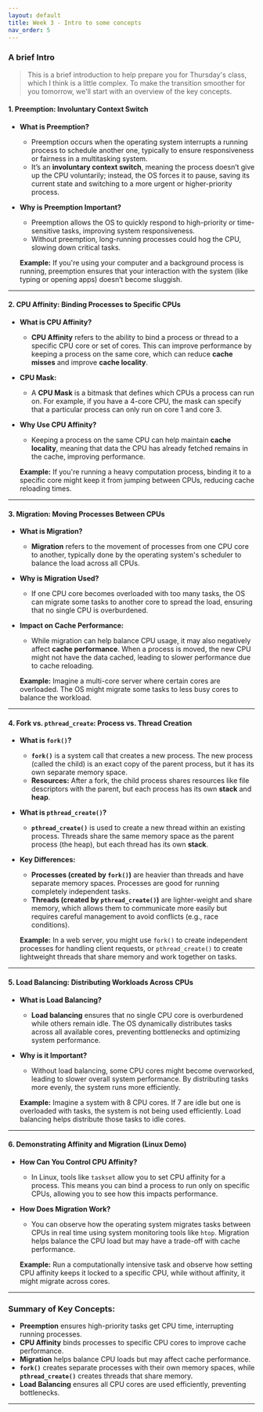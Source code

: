 ```yaml
---
layout: default
title: Week 3 - Intro to some concepts
nav_order: 5
---
```



### A brief Intro 

> This is a brief introduction to help prepare you for Thursday's class, which I think is a little complex. To make the transition smoother for you tomorrow, we'll start with an overview of the key concepts.

#### **1. Preemption: Involuntary Context Switch**
- **What is Preemption?**
  - Preemption occurs when the operating system interrupts a running process to schedule another one, typically to ensure responsiveness or fairness in a multitasking system. 
  - It’s an **involuntary context switch**, meaning the process doesn’t give up the CPU voluntarily; instead, the OS forces it to pause, saving its current state and switching to a more urgent or higher-priority process.

- **Why is Preemption Important?**
  - Preemption allows the OS to quickly respond to high-priority or time-sensitive tasks, improving system responsiveness.
  - Without preemption, long-running processes could hog the CPU, slowing down critical tasks.
  
  **Example:** If you're using your computer and a background process is running, preemption ensures that your interaction with the system (like typing or opening apps) doesn’t become sluggish.

---

#### **2. CPU Affinity: Binding Processes to Specific CPUs**
- **What is CPU Affinity?**
  - **CPU Affinity** refers to the ability to bind a process or thread to a specific CPU core or set of cores. This can improve performance by keeping a process on the same core, which can reduce **cache misses** and improve **cache locality**.
  
- **CPU Mask:**
  - A **CPU Mask** is a bitmask that defines which CPUs a process can run on. For example, if you have a 4-core CPU, the mask can specify that a particular process can only run on core 1 and core 3.

- **Why Use CPU Affinity?**
  - Keeping a process on the same CPU can help maintain **cache locality**, meaning that data the CPU has already fetched remains in the cache, improving performance.

  **Example:** If you're running a heavy computation process, binding it to a specific core might keep it from jumping between CPUs, reducing cache reloading times.

---

#### **3. Migration: Moving Processes Between CPUs**
- **What is Migration?**
  - **Migration** refers to the movement of processes from one CPU core to another, typically done by the operating system's scheduler to balance the load across all CPUs.
  
- **Why is Migration Used?**
  - If one CPU core becomes overloaded with too many tasks, the OS can migrate some tasks to another core to spread the load, ensuring that no single CPU is overburdened.
  
- **Impact on Cache Performance:**
  - While migration can help balance CPU usage, it may also negatively affect **cache performance**. When a process is moved, the new CPU might not have the data cached, leading to slower performance due to cache reloading.

  **Example:** Imagine a multi-core server where certain cores are overloaded. The OS might migrate some tasks to less busy cores to balance the workload.

---

#### **4. Fork vs. `pthread_create`: Process vs. Thread Creation**
- **What is `fork()`?**
  - **`fork()`** is a system call that creates a new process. The new process (called the child) is an exact copy of the parent process, but it has its own separate memory space.
  - **Resources:** After a fork, the child process shares resources like file descriptors with the parent, but each process has its own **stack** and **heap**.
  
- **What is `pthread_create()`?**
  - **`pthread_create()`** is used to create a new thread within an existing process. Threads share the same memory space as the parent process (the heap), but each thread has its own **stack**.
  
- **Key Differences:**
  - **Processes (created by `fork()`)** are heavier than threads and have separate memory spaces. Processes are good for running completely independent tasks.
  - **Threads (created by `pthread_create()`)** are lighter-weight and share memory, which allows them to communicate more easily but requires careful management to avoid conflicts (e.g., race conditions).

  **Example:** In a web server, you might use `fork()` to create independent processes for handling client requests, or `pthread_create()` to create lightweight threads that share memory and work together on tasks.

---

#### **5. Load Balancing: Distributing Workloads Across CPUs**
- **What is Load Balancing?**
  - **Load balancing** ensures that no single CPU core is overburdened while others remain idle. The OS dynamically distributes tasks across all available cores, preventing bottlenecks and optimizing system performance.

- **Why is it Important?**
  - Without load balancing, some CPU cores might become overworked, leading to slower overall system performance. By distributing tasks more evenly, the system runs more efficiently.
  
  **Example:** Imagine a system with 8 CPU cores. If 7 are idle but one is overloaded with tasks, the system is not being used efficiently. Load balancing helps distribute those tasks to idle cores.

---

#### **6. Demonstrating Affinity and Migration (Linux Demo)**
- **How Can You Control CPU Affinity?**
  - In Linux, tools like `taskset` allow you to set CPU affinity for a process. This means you can bind a process to run only on specific CPUs, allowing you to see how this impacts performance.
  
- **How Does Migration Work?**
  - You can observe how the operating system migrates tasks between CPUs in real time using system monitoring tools like `htop`. Migration helps balance the CPU load but may have a trade-off with cache performance.

  **Example:** Run a computationally intensive task and observe how setting CPU affinity keeps it locked to a specific CPU, while without affinity, it might migrate across cores.

---

### **Summary of Key Concepts:**
- **Preemption** ensures high-priority tasks get CPU time, interrupting running processes.
- **CPU Affinity** binds processes to specific CPU cores to improve cache performance.
- **Migration** helps balance CPU loads but may affect cache performance.
- **`fork()`** creates separate processes with their own memory spaces, while **`pthread_create()`** creates threads that share memory.
- **Load Balancing** ensures all CPU cores are used efficiently, preventing bottlenecks.

---
